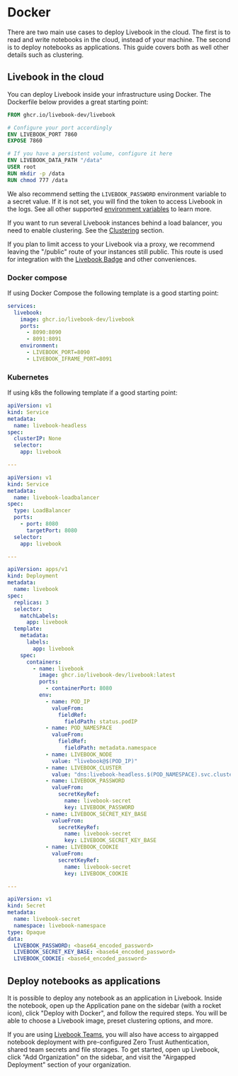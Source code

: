 # Docker

There are two main use cases to deploy Livebook in the cloud. The first is to read and write notebooks in the cloud, instead of your machine. The second is to deploy notebooks as applications. This guide covers both as well other details such as clustering.

## Livebook in the cloud

You can deploy Livebook inside your infrastructure using Docker. The Dockerfile below provides a great starting point:

```dockerfile
FROM ghcr.io/livebook-dev/livebook

# Configure your port accordingly
ENV LIVEBOOK_PORT 7860
EXPOSE 7860

# If you have a persistent volume, configure it here
ENV LIVEBOOK_DATA_PATH "/data"
USER root
RUN mkdir -p /data
RUN chmod 777 /data
```

We also recommend setting the `LIVEBOOK_PASSWORD` environment variable to a secret value. If it is not set, you will find the token to access Livebook in the logs. See all other supported [environment variables](../../README.md#environment-variables) to learn more.

If you want to run several Livebook instances behind a load balancer, you need to enable clustering. See the [Clustering](clustering.md) section.

If you plan to limit access to your Livebook via a proxy, we recommend leaving the "/public" route of your instances still public. This route is used for integration with the [Livebook Badge](https://livebook.dev/badge/) and other conveniences.

### Docker compose

If using Docker Compose the following template is a good starting point:

```yml
services:
  livebook:
    image: ghcr.io/livebook-dev/livebook
    ports:
      - 8090:8090
      - 8091:8091
    environment:
      - LIVEBOOK_PORT=8090
      - LIVEBOOK_IFRAME_PORT=8091
```

### Kubernetes

If using k8s the following template if a good starting point:

```yml
apiVersion: v1
kind: Service
metadata:
  name: livebook-headless
spec:
  clusterIP: None
  selector:
    app: livebook

---

apiVersion: v1
kind: Service
metadata:
  name: livebook-loadbalancer
spec:
  type: LoadBalancer
  ports:
    - port: 8080
      targetPort: 8080
  selector:
    app: livebook

---

apiVersion: apps/v1
kind: Deployment
metadata:
  name: livebook
spec:
  replicas: 3
  selector:
    matchLabels:
      app: livebook
  template:
    metadata:
      labels:
        app: livebook
    spec:
      containers:
        - name: livebook
          image: ghcr.io/livebook-dev/livebook:latest
          ports:
            - containerPort: 8080
          env:
            - name: POD_IP
              valueFrom:
                fieldRef:
                  fieldPath: status.podIP
            - name: POD_NAMESPACE
              valueFrom:
                fieldRef:
                  fieldPath: metadata.namespace
            - name: LIVEBOOK_NODE
              value: "livebook@$(POD_IP)"
            - name: LIVEBOOK_CLUSTER
              value: "dns:livebook-headless.$(POD_NAMESPACE).svc.cluster.local"
            - name: LIVEBOOK_PASSWORD
              valueFrom:
                secretKeyRef:
                  name: livebook-secret
                  key: LIVEBOOK_PASSWORD
            - name: LIVEBOOK_SECRET_KEY_BASE
              valueFrom:
                secretKeyRef:
                  name: livebook-secret
                  key: LIVEBOOK_SECRET_KEY_BASE
            - name: LIVEBOOK_COOKIE
              valueFrom:
                secretKeyRef:
                  name: livebook-secret
                  key: LIVEBOOK_COOKIE

---

apiVersion: v1
kind: Secret
metadata:
  name: livebook-secret
  namespace: livebook-namespace
type: Opaque
data:
  LIVEBOOK_PASSWORD: <base64_encoded_password>
  LIVEBOOK_SECRET_KEY_BASE: <base64_encoded_password>
  LIVEBOOK_COOKIE: <base64_encoded_password>
```

## Deploy notebooks as applications

It is possible to deploy any notebook as an application in Livebook. Inside the notebook, open up the Application pane on the sidebar (with a rocket icon), click "Deploy with Docker", and follow the required steps. You will be able to choose a Livebook image, preset clustering options, and more.

If you are using [Livebook Teams](https://livebook.dev/teams/), you will also have access to airgapped notebook deployment with pre-configured Zero Trust Authentication, shared team secrets and file storages. To get started, open up Livebook, click "Add Organization" on the sidebar, and visit the "Airgapped Deployment" section of your organization.
